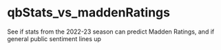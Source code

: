 # qbStats_vs_maddenRatings
See if stats from the 2022-23 season can predict Madden Ratings, and if general public sentiment lines up
